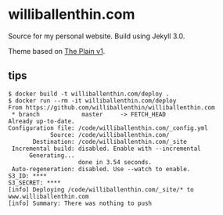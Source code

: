 williballenthin.com
===================

Source for my personal website.
Build using Jekyll 3.0.

Theme based on [The Plain v1](https://github.com/heiswayi/the-plain).

tips
----

```
$ docker build -t williballenthin.com/deploy .
$ docker run --rm -it williballenthin.com/deploy
From https://github.com/williballenthin/williballenthin.com
 * branch            master     -> FETCH_HEAD
Already up-to-date.
Configuration file: /code/williballenthin.com/_config.yml
            Source: /code/williballenthin.com/
       Destination: /code/williballenthin.com/_site
 Incremental build: disabled. Enable with --incremental
      Generating...
                    done in 3.54 seconds.
 Auto-regeneration: disabled. Use --watch to enable.
S3_ID: ****
S3_SECRET: ****
[info] Deploying /code/williballenthin.com/_site/* to www.williballenthin.com
[info] Summary: There was nothing to push
```
